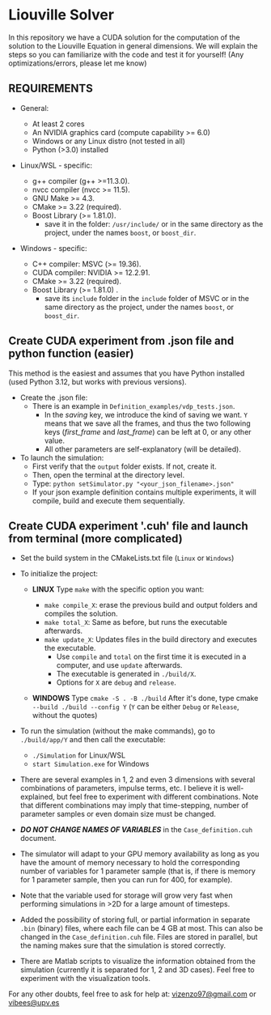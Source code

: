 # Liouville Solver

In this repository we have a CUDA solution for the computation of the solution to the Liouville Equation in general dimensions.
We will explain the steps so you can familiarize with the code and test it for yourself! (Any optimizations/errors, please let me know)

## REQUIREMENTS

- General:
  - At least 2 cores
  - An NVIDIA graphics card (compute capability >= 6.0)
  - Windows or any Linux distro (not tested in all)
  - Python (>3.0) installed

- Linux/WSL - specific:

  - g++ compiler (g++ >=11.3.0).
  - nvcc compiler (nvcc >= 11.5).
  - GNU Make >= 4.3.
  - CMake >= 3.22 (required).
  - Boost Library (>= 1.81.0).
    - save it in the folder: ```/usr/include/``` or in the same directory as the project, under the names ```boost```, or ```boost_dir```.

- Windows - specific:
  - C++ compiler: MSVC (>= 19.36).
  - CUDA compiler: NVIDIA >= 12.2.91.
  - CMake >= 3.22 (required).
  - Boost Library (>= 1.81.0) .
    - save its ```include``` folder in the ```include``` folder of MSVC or in the same directory as the project, under the names ```boost```, or ```boost_dir```.

## Create CUDA experiment from .json file and python function (easier)

This method is the easiest and assumes that you have Python installed (used Python 3.12, but works with previous versions).

- Create the .json file:
  - There is an example in ```Definition_examples/vdp_tests.json```.
    - In the *saving* key, we introduce the kind of saving we want. ```Y``` means that we save all the frames, and thus the two following keys (*first_frame* and *last_frame*) can be left at 0, or any other value.
    - All other parameters are self-explanatory (will be detailed).
- To launch the simulation:
  - First verify that the ```output``` folder exists. If not, create it.
  - Then, open the terminal at the directory level. 
  - Type: ```python setSimulator.py "<your_json_filename>.json"```
  - If your json example definition contains multiple experiments, it will compile, build and execute them sequentially.

## Create CUDA experiment '.cuh' file and launch from terminal (more complicated)

- Set the build system in the CMakeLists.txt file (```Linux``` or ```Windows```)
- To initialize the project:
  - **LINUX** Type ```make``` with the specific option you want:
    - ```make compile_X```: erase the previous build and output folders and compiles the solution.
    - ```make total_X```: Same as before, but runs the executable afterwards.
    - ```make update_X```: Updates files in the build directory and executes the executable.
      - Use ```compile``` and ```total``` on the first time it is executed in a computer, and use ```update``` afterwards.
      - The executable is generated in ```./build/X```.
      - Options for ```X``` are ```debug``` and ```release```.

  - **WINDOWS** Type ```cmake -S . -B ./build```
  After it's done, type cmake ```--build ./build --config Y``` (```Y``` can be either ```Debug``` or ```Release```, without the quotes)

- To run the simulation (without the make commands), go to ```./build/app/Y``` and then call the executable:
  - ```./Simulation``` for Linux/WSL
  - ```start Simulation.exe``` for Windows

- There are several examples in 1, 2 and even 3 dimensions with several combinations of parameters, impulse terms, etc. I believe it is
  well-explained, but feel free to experiment with different combinations. Note that different combinations may imply that time-stepping,
  number of parameter samples or even domain size must be changed.

- ***DO NOT CHANGE NAMES OF VARIABLES*** in the ```Case_definition.cuh``` document.

- The simulator will adapt to your GPU memory availability as long as you have the amount of memory necessary to hold the corresponding number
  of variables for 1 parameter sample (that is, if there is memory for 1 parameter sample, then you can run for 400, for example).

- Note that the variable used for storage will grow very fast when performing simulations in >2D for a large amount of timesteps.

- Added the possibility of storing full, or partial information in separate ```.bin``` (binary) files, where each file can be 4 GB at most. This can also be changed in the ```Case_definition.cuh``` file. Files are stored in parallel, but the naming makes sure that the simulation is stored correctly.

- There are Matlab scripts to visualize the information obtained from the simulation (currently it is separated for 1, 2 and 3D cases). Feel free to experiment with the visualization tools.

For any other doubts, feel free to ask for help at: <vizenzo97@gmail.com> or <vibees@upv.es>
